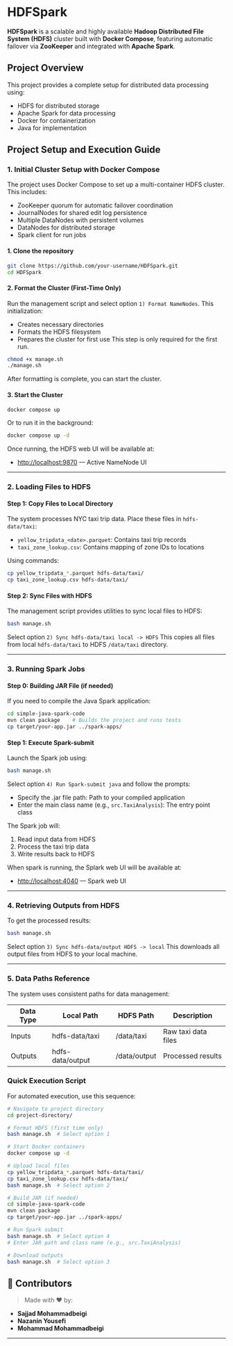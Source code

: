 # HDFSpark

**HDFSpark** is a scalable and highly available **Hadoop Distributed File System (HDFS)** cluster built with **Docker Compose**, featuring automatic failover via **ZooKeeper** and integrated with **Apache Spark**.


## Project Overview

This project provides a complete setup for distributed data processing using:

- HDFS for distributed storage
- Apache Spark for data processing
- Docker for containerization
- Java for implementation

## Project Setup and Execution Guide

### 1. Initial Cluster Setup with Docker Compose

The project uses Docker Compose to set up a multi-container HDFS cluster. This includes:
- ZooKeeper quorum for automatic failover coordination
- JournalNodes for shared edit log persistence
- Multiple DataNodes with persistent volumes
- DataNodes for distributed storage
- Spark client for run jobs

#### 1. Clone the repository

```bash
git clone https://github.com/your-username/HDFSpark.git
cd HDFSpark
```

#### 2. Format the Cluster (First-Time Only)

Run the management script and select option `1) Format NameNodes`. This initialization:

- Creates necessary directories
- Formats the HDFS filesystem
- Prepares the cluster for first use
  This step is only required for the first run.

```bash
chmod +x manage.sh
./manage.sh
```

After formatting is complete, you can start the cluster.

#### 3. Start the Cluster

```bash
docker compose up
```

Or to run it in the background:

```bash
docker compose up -d
```

Once running, the HDFS web UI will be available at:

* [http://localhost:9870](http://localhost:9870) — Active NameNode UI

---


### 2. Loading Files to HDFS

#### Step 1: Copy Files to Local Directory

The system processes NYC taxi trip data. Place these files in `hdfs-data/taxi`:

- `yellow_tripdata_<date>.parquet`: Contains taxi trip records
- `taxi_zone_lookup.csv`: Contains mapping of zone IDs to locations

Using commands:

```bash
cp yellow_tripdata_*.parquet hdfs-data/taxi/
cp taxi_zone_lookup.csv hdfs-data/taxi/
```

#### Step 2: Sync Files with HDFS

The management script provides utilities to sync local files to HDFS:

```bash
bash manage.sh
```

Select option `2) Sync hdfs-data/taxi local -> HDFS`
This copies all files from local `hdfs-data/taxi` to HDFS `/data/taxi` directory.

---
### 3. Running Spark Jobs

#### Step 0: Building JAR File (if needed)

If you need to compile the Java Spark application:

```bash
cd simple-java-spark-code
mvn clean package    # Builds the project and runs tests
cp target/your-app.jar ../spark-apps/
```

#### Step 1: Execute Spark-submit

Launch the Spark job using:

```bash
bash manage.sh
```

Select option `4) Run Spark-submit java` and follow the prompts:

- Specify the .jar file path: Path to your compiled application
- Enter the main class name (e.g., `src.TaxiAnalysis`): The entry point class

The Spark job will:

1. Read input data from HDFS
2. Process the taxi trip data
3. Write results back to HDFS

When spark is running, the Splark web UI will be available at:

* [http://localhost:4040](http://localhost:40404) — Spark web UI
---
### 4. Retrieving Outputs from HDFS

To get the processed results:

```bash
bash manage.sh
```

Select option `3) Sync hdfs-data/output HDFS -> local`
This downloads all output files from HDFS to your local machine.

---
### 5. Data Paths Reference

The system uses consistent paths for data management:

| Data Type | Local Path       | HDFS Path    | Description         |
| --------- | ---------------- | ------------ | ------------------- |
| Inputs    | hdfs-data/taxi   | /data/taxi   | Raw taxi data files |
| Outputs   | hdfs-data/output | /data/output | Processed results   |

### Quick Execution Script

For automated execution, use this sequence:

```bash
# Navigate to project directory
cd project-directory/

# Format HDFS (first time only)
bash manage.sh  # Select option 1

# Start Docker containers
docker compose up -d

# Upload local files
cp yellow_tripdata_*.parquet hdfs-data/taxi/
cp taxi_zone_lookup.csv hdfs-data/taxi/
bash manage.sh  # Select option 2

# Build JAR (if needed)
cd simple-java-spark-code
mvn clean package
cp target/your-app.jar ../spark-apps/

# Run Spark submit
bash manage.sh  # Select option 4
# Enter JAR path and class name (e.g., src.TaxiAnalysis)

# Download outputs
bash manage.sh  # Select option 3
```

## 👥 Contributors

> Made with ❤️ by:

* **Sajjad Mohammadbeigi**
* **Nazanin Yousefi**
* **Mohammad Mohammadbeigi**

---